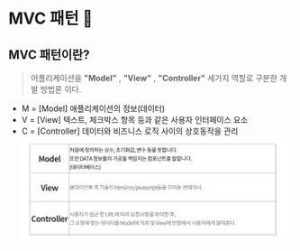 # MVC 패턴 💃

## MVC 패턴이란? 
> 어플리케이션을 **"Model"** , **"View"** , **"Controller"** 세가지 역할로 구분한 개발 방법론 이다.
- M = [Model]  애플리케이션의 정보(데이터)
- V = [View]  텍스트, 체크박스 항목 등과 같은 사용자 인터페이스 요소
- C = [Controller]  데이터와 비즈니스 로직 사이의 상호동작을 관리
![mvc_img](./Image/mvc_img.png)
